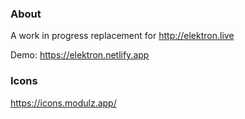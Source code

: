 ### About

A work in progress replacement for http://elektron.live

Demo: https://elektron.netlify.app

### Icons

https://icons.modulz.app/
